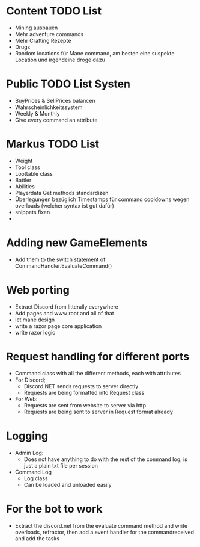# Content TODO List
- Mining ausbauen
- Mehr adventure commands
- Mehr Crafting Rezepte
- Drugs
- Random locations für Mane command, am besten eine suspekte Location und irgendeine droge dazu

# Public TODO List Systen
- BuyPrices & SellPrices balancen
- Wahrscheinlichkeitssystem
- Weekly & Monthly
- Give every command an attribute

# Markus TODO List
<!-- - Timer Attribute -->
<!-- - Command Attributes für syntax -->
- Weight
- Tool class
- Loottable class
- Battler
- Abilities
- Playerdata Get methods standardizen
- Überlegungen bezüglich Timestamps für command cooldowns wegen overloads (welcher syntax ist gut dafür)
- snippets fixen
- 

# Adding new GameElements
- Add them to the switch statement of CommandHandler.EvaluateCommand()


# Web porting
- Extract Discord from litterally everywhere
- Add pages and www root and all of that
- let mane design
- write a razor page core application
- write razor logic

# Request handling for different ports
- Command class with all the different methods, each with attributes
- For Discord;
  - Discord.NET sends requests to server directly
  - Requests are being formatted into Request class
- For Web:
  - Requests are sent from website to server via http
  - Requests are being sent to server in Request format already

# Logging
- Admin Log:
  - Does not have anything to do with the rest of the command log, is just a plain txt file per session 
- Command Log
  - Log class
  - Can be loaded and unloaded easily


# For the bot to work
- Extract the discord.net from the evaluate command method and write overloads, refractor, then add a event handler for the commandreceived and add the tasks
